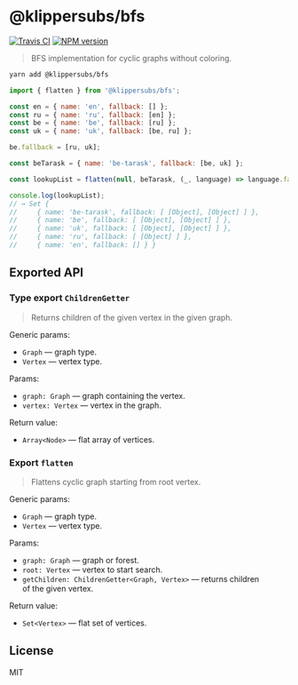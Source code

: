 # @klippersubs/bfs

[![Travis CI](https://img.shields.io/travis/klippersubs/bfs.svg?style=flat-square)][ci]
[![NPM version](https://img.shields.io/npm/v/@klippersubs/bfs.svg?style=flat-square)][npm]

 >  BFS implementation for cyclic graphs without coloring.

````bash
yarn add @klippersubs/bfs
````

````javascript
import { flatten } from '@klippersubs/bfs';

const en = { name: 'en', fallback: [] };
const ru = { name: 'ru', fallback: [en] };
const be = { name: 'be', fallback: [ru] };
const uk = { name: 'uk', fallback: [be, ru] };

be.fallback = [ru, uk];

const beTarask = { name: 'be-tarask', fallback: [be, uk] };

const lookupList = flatten(null, beTarask, (_, language) => language.fallback);

console.log(lookupList);
// → Set {
//     { name: 'be-tarask', fallback: [ [Object], [Object] ] },
//     { name: 'be', fallback: [ [Object], [Object] ] },
//     { name: 'uk', fallback: [ [Object], [Object] ] },
//     { name: 'ru', fallback: [ [Object] ] },
//     { name: 'en', fallback: [] } }
````

## Exported API

### Type export `ChildrenGetter`

 >  Returns children of the given vertex in the given graph.

Generic params:

 *  `Graph` — graph type.
 *  `Vertex` — vertex type.

Params:

 *  `graph: Graph` — graph containing the vertex.
 *  `vertex: Vertex` — vertex in the graph.

Return value:

 *  `Array<Node>` — flat array of vertices.

### Export `flatten`

 >  Flattens cyclic graph starting from root vertex.

Generic params:

 *  `Graph` — graph type.
 *  `Vertex` — vertex type.

Params:

 *  `graph: Graph` — graph or forest.
 *  `root: Vertex` — vertex to start search.
 *  `getChildren: ChildrenGetter<Graph, Vertex>` — returns children
    of the given vertex.

Return value:

 *  `Set<Vertex>` — flat set of vertices.

## License

MIT

[ci]: https://travis-ci.org/klippersubs/bfs
[npm]: https://www.npmjs.com/package/@klippersubs/bfs
